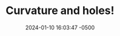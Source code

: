 ---
layout: project
title: Curvature and holes!
date: 2024-01-10 16:03:47 -0500
categories: craft
tags:
  - craft
  - math-crafts-class
week: 13
image: 
summary: "*Math:* Learn about the gauss-bonnet theorem, relating the number of holes in an object to its total curvature. See this from multiple perspectives. The Euler formula for polyhedra relates angle defect to topology. The geodesic curvature of triangles on the surface relates total rotation to topology. The monodromy perspective relates topology to the experience of an ant walking along the surface."
pageHasContent: true
---